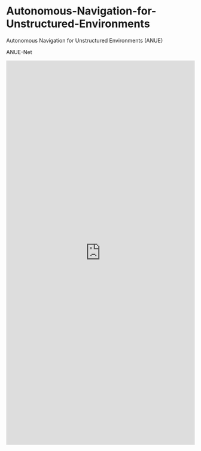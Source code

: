 # Autonomous-Navigation-for-Unstructured-Environments
Autonomous Navigation for Unstructured Environments (ANUE)

ANUE-Net 

<iframe src="https://wandb.ai/deesethi/LIR_Project/reports/TravNet-Training--Vmlldzo3OTE2NDg1" style="border:none;height:1024px;width:100%">
